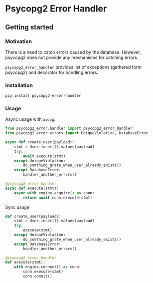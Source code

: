 # Psycopg2 Error Handler

## Getting started
### Motivation
There is a need to catch errors caused by the database.
However, psycopg2 does not provide any mechanisms for catching errors.

`psycopg2_error_handler` provides list of exceptions (gathered form psycopg2) and decorator for handling errors.

### Installation
```bash
pip install psycopg2-error-handler
```

### Usage
Async usage with `aiopg`.
```python
from psycopg2_error.handler import psycopg2_error_handler
from psycopg2_error.errors import UniqueViolation, DatabaseError

async def create_user(payload):
    stmt = User.insert().values(payload)
    try:
        await execute(stmt)
    except UniqueViolation:
        do_somthing_grate_when_user_already_exists()
    except DatabaseError:
        handler_another_errors()

@psycopg2_error_handler
async def execute(stmt):
    async with engine.acquire() as conn:
        return await conn.execute(stmt)
```

Sync usage
```python
def create_user(payload):
    stmt = User.insert().values(payload)
    try:
        execute(stmt)
    except UniqueViolation:
        do_somthing_grate_when_user_already_exists()
    except DatabaseError:
        handler_another_errors()

@psycopg2_error_handler
def execute(stmt):
    with engine.connect() as conn:
        conn.execute(stmt)
        conn.commit()
```